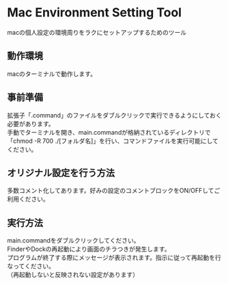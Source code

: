 # Mac Environment Setting Tool
macの個人設定の環境周りをラクにセットアップするためのツール<br>

## 動作環境
macのターミナルで動作します。<br>

## 事前準備
拡張子「.command」のファイルをダブルクリックで実行できるようにしておく必要があります。<br>
手動でターミナルを開き、main.commandが格納されているディレクトリで「chmod -R 700 ./[フォルダ名]」を行い、コマンドファイルを実行可能にしてください。<br>

## オリジナル設定を行う方法
多数コメント化してあります。好みの設定のコメントブロックをON/OFFしてご利用ください。<br>

## 実行方法
main.commandをダブルクリックしてください。<br>
FinderやDockの再起動により画面のチラつきが発生します。<br>
プログラムが終了する際にメッセージが表示されます。指示に従って再起動を行なってください。<br>
（再起動しないと反映されない設定があります）<br>
